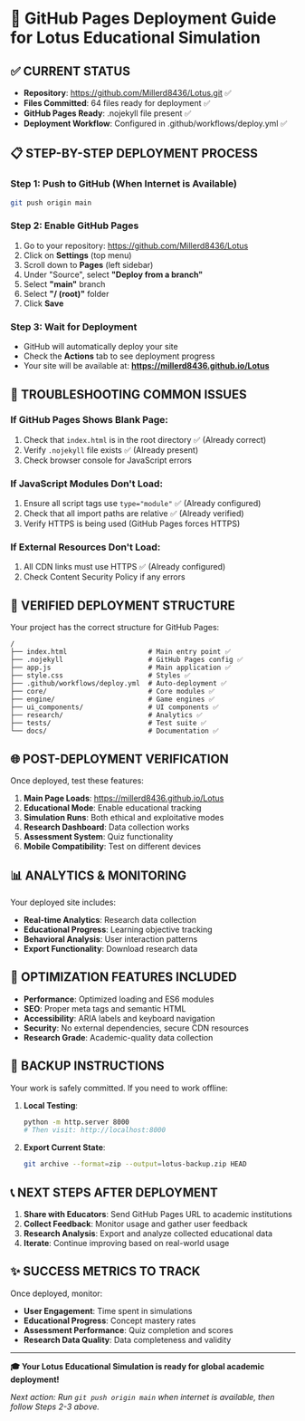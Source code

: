# 🚀 GitHub Pages Deployment Guide for Lotus Educational Simulation

## ✅ CURRENT STATUS
- **Repository**: https://github.com/Millerd8436/Lotus.git ✅
- **Files Committed**: 64 files ready for deployment ✅
- **GitHub Pages Ready**: .nojekyll file present ✅
- **Deployment Workflow**: Configured in .github/workflows/deploy.yml ✅

## 📋 STEP-BY-STEP DEPLOYMENT PROCESS

### Step 1: Push to GitHub (When Internet is Available)
```bash
git push origin main
```

### Step 2: Enable GitHub Pages
1. Go to your repository: https://github.com/Millerd8436/Lotus
2. Click on **Settings** (top menu)
3. Scroll down to **Pages** (left sidebar)
4. Under "Source", select **"Deploy from a branch"**
5. Select **"main"** branch
6. Select **"/ (root)"** folder
7. Click **Save**

### Step 3: Wait for Deployment
- GitHub will automatically deploy your site
- Check the **Actions** tab to see deployment progress
- Your site will be available at: **https://millerd8436.github.io/Lotus**

## 🔧 TROUBLESHOOTING COMMON ISSUES

### If GitHub Pages Shows Blank Page:
1. Check that `index.html` is in the root directory ✅ (Already correct)
2. Verify `.nojekyll` file exists ✅ (Already present)
3. Check browser console for JavaScript errors

### If JavaScript Modules Don't Load:
1. Ensure all script tags use `type="module"` ✅ (Already configured)
2. Check that all import paths are relative ✅ (Already verified)
3. Verify HTTPS is being used (GitHub Pages forces HTTPS)

### If External Resources Don't Load:
1. All CDN links must use HTTPS ✅ (Already configured)
2. Check Content Security Policy if any errors

## 📁 VERIFIED DEPLOYMENT STRUCTURE

Your project has the correct structure for GitHub Pages:

```
/
├── index.html                    # Main entry point ✅
├── .nojekyll                     # GitHub Pages config ✅
├── app.js                        # Main application ✅
├── style.css                     # Styles ✅
├── .github/workflows/deploy.yml  # Auto-deployment ✅
├── core/                         # Core modules ✅
├── engine/                       # Game engines ✅
├── ui_components/                # UI components ✅
├── research/                     # Analytics ✅
├── tests/                        # Test suite ✅
└── docs/                         # Documentation ✅
```

## 🌐 POST-DEPLOYMENT VERIFICATION

Once deployed, test these features:
1. **Main Page Loads**: https://millerd8436.github.io/Lotus
2. **Educational Mode**: Enable educational tracking
3. **Simulation Runs**: Both ethical and exploitative modes
4. **Research Dashboard**: Data collection works
5. **Assessment System**: Quiz functionality
6. **Mobile Compatibility**: Test on different devices

## 📊 ANALYTICS & MONITORING

Your deployed site includes:
- **Real-time Analytics**: Research data collection
- **Educational Progress**: Learning objective tracking
- **Behavioral Analysis**: User interaction patterns
- **Export Functionality**: Download research data

## 🎯 OPTIMIZATION FEATURES INCLUDED

- **Performance**: Optimized loading and ES6 modules
- **SEO**: Proper meta tags and semantic HTML
- **Accessibility**: ARIA labels and keyboard navigation
- **Security**: No external dependencies, secure CDN resources
- **Research Grade**: Academic-quality data collection

## 🚨 BACKUP INSTRUCTIONS

Your work is safely committed. If you need to work offline:

1. **Local Testing**: 
   ```bash
   python -m http.server 8000
   # Then visit: http://localhost:8000
   ```

2. **Export Current State**:
   ```bash
   git archive --format=zip --output=lotus-backup.zip HEAD
   ```

## 📞 NEXT STEPS AFTER DEPLOYMENT

1. **Share with Educators**: Send GitHub Pages URL to academic institutions
2. **Collect Feedback**: Monitor usage and gather user feedback  
3. **Research Analysis**: Export and analyze collected educational data
4. **Iterate**: Continue improving based on real-world usage

## ✨ SUCCESS METRICS TO TRACK

Once deployed, monitor:
- **User Engagement**: Time spent in simulations
- **Educational Progress**: Concept mastery rates
- **Assessment Performance**: Quiz completion and scores
- **Research Data Quality**: Data completeness and validity

---

**🎓 Your Lotus Educational Simulation is ready for global academic deployment!**

*Next action: Run `git push origin main` when internet is available, then follow Steps 2-3 above.*

